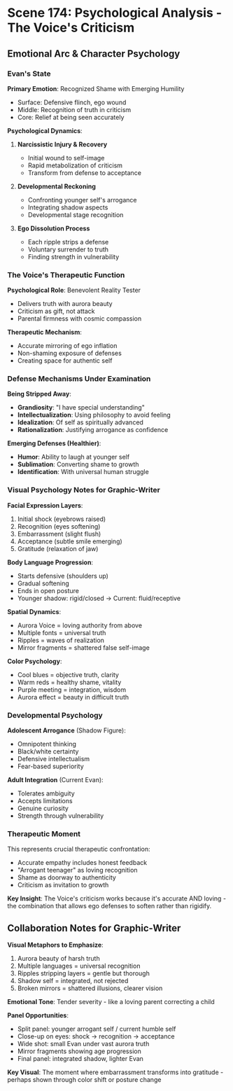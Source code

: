 # Scene 174: Psychological Analysis - The Voice's Criticism

## Emotional Arc & Character Psychology

### Evan's State

**Primary Emotion**: Recognized Shame with Emerging Humility
- Surface: Defensive flinch, ego wound
- Middle: Recognition of truth in criticism
- Core: Relief at being seen accurately

**Psychological Dynamics**:
1. **Narcissistic Injury & Recovery**
   - Initial wound to self-image
   - Rapid metabolization of criticism
   - Transform from defense to acceptance

2. **Developmental Reckoning**
   - Confronting younger self's arrogance
   - Integrating shadow aspects
   - Developmental stage recognition

3. **Ego Dissolution Process**
   - Each ripple strips a defense
   - Voluntary surrender to truth
   - Finding strength in vulnerability

### The Voice's Therapeutic Function

**Psychological Role**: Benevolent Reality Tester
- Delivers truth with aurora beauty
- Criticism as gift, not attack
- Parental firmness with cosmic compassion

**Therapeutic Mechanism**:
- Accurate mirroring of ego inflation
- Non-shaming exposure of defenses
- Creating space for authentic self

### Defense Mechanisms Under Examination

**Being Stripped Away**:
- **Grandiosity**: "I have special understanding"
- **Intellectualization**: Using philosophy to avoid feeling
- **Idealization**: Of self as spiritually advanced
- **Rationalization**: Justifying arrogance as confidence

**Emerging Defenses (Healthier)**:
- **Humor**: Ability to laugh at younger self
- **Sublimation**: Converting shame to growth
- **Identification**: With universal human struggle

### Visual Psychology Notes for Graphic-Writer

**Facial Expression Layers**:
1. Initial shock (eyebrows raised)
2. Recognition (eyes softening)
3. Embarrassment (slight flush)
4. Acceptance (subtle smile emerging)
5. Gratitude (relaxation of jaw)

**Body Language Progression**:
- Starts defensive (shoulders up)
- Gradual softening
- Ends in open posture
- Younger shadow: rigid/closed → Current: fluid/receptive

**Spatial Dynamics**:
- Aurora Voice = loving authority from above
- Multiple fonts = universal truth
- Ripples = waves of realization
- Mirror fragments = shattered false self-image

**Color Psychology**:
- Cool blues = objective truth, clarity
- Warm reds = healthy shame, vitality
- Purple meeting = integration, wisdom
- Aurora effect = beauty in difficult truth

### Developmental Psychology

**Adolescent Arrogance** (Shadow Figure):
- Omnipotent thinking
- Black/white certainty
- Defensive intellectualism
- Fear-based superiority

**Adult Integration** (Current Evan):
- Tolerates ambiguity
- Accepts limitations
- Genuine curiosity
- Strength through vulnerability

### Therapeutic Moment

This represents crucial therapeutic confrontation:
- Accurate empathy includes honest feedback
- "Arrogant teenager" as loving recognition
- Shame as doorway to authenticity
- Criticism as invitation to growth

**Key Insight**: The Voice's criticism works because it's accurate AND loving - the combination that allows ego defenses to soften rather than rigidify.

## Collaboration Notes for Graphic-Writer

**Visual Metaphors to Emphasize**:
1. Aurora beauty of harsh truth
2. Multiple languages = universal recognition
3. Ripples stripping layers = gentle but thorough
4. Shadow self = integrated, not rejected
5. Broken mirrors = shattered illusions, clearer vision

**Emotional Tone**: Tender severity - like a loving parent correcting a child

**Panel Opportunities**:
- Split panel: younger arrogant self / current humble self
- Close-up on eyes: shock → recognition → acceptance
- Wide shot: small Evan under vast aurora truth
- Mirror fragments showing age progression
- Final panel: integrated shadow, lighter Evan

**Key Visual**: The moment where embarrassment transforms into gratitude - perhaps shown through color shift or posture change